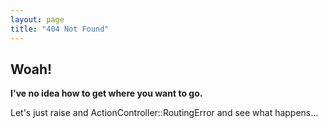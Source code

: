 ```yaml
---
layout: page
title: "404 Not Found"
---
```


## Woah!

**I've no idea how to get where you want to go.**

Let's just raise and ActionController::RoutingError and see what happens…
